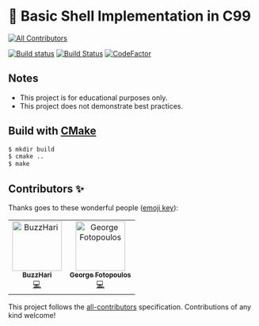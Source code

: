 # :shell: Basic Shell Implementation in C99
[![All Contributors](https://img.shields.io/badge/all_contributors-2-orange.svg?style=flat-square)](#contributors)

[![Build status](https://ci.appveyor.com/api/projects/status/n7raqmndpv323ma4/branch/master?svg=true)](https://ci.appveyor.com/project/xorz57/shell/branch/master)
[![Build Status](https://travis-ci.org/xorz57/shell.svg?branch=master)](https://travis-ci.org/xorz57/shell)
[![CodeFactor](https://www.codefactor.io/repository/github/xorz57/shell/badge)](https://www.codefactor.io/repository/github/xorz57/shell)

## Notes

- This project is for educational purposes only.
- This project does not demonstrate best practices.

## Build with [CMake](https://cmake.org/)

```sh
$ mkdir build
$ cmake ..
$ make
```


## Contributors ✨

Thanks goes to these wonderful people ([emoji key](https://allcontributors.org/docs/en/emoji-key)):

<!-- ALL-CONTRIBUTORS-LIST:START - Do not remove or modify this section -->
<!-- prettier-ignore -->
<table>
  <tr>
    <td align="center"><a href="https://github.com/BuzzHari"><img src="https://avatars0.githubusercontent.com/u/35808993?v=4" width="100px;" alt="BuzzHari"/><br /><sub><b>BuzzHari</b></sub></a><br /><a href="https://github.com/xorz57/shell/commits?author=BuzzHari" title="Code">💻</a></td>
    <td align="center"><a href="https://github.com/xorz57"><img src="https://avatars0.githubusercontent.com/u/1548352?v=4" width="100px;" alt="George Fotopoulos"/><br /><sub><b>George Fotopoulos</b></sub></a><br /><a href="https://github.com/xorz57/shell/commits?author=xorz57" title="Code">💻</a></td>
  </tr>
</table>

<!-- ALL-CONTRIBUTORS-LIST:END -->

This project follows the [all-contributors](https://github.com/all-contributors/all-contributors) specification. Contributions of any kind welcome!